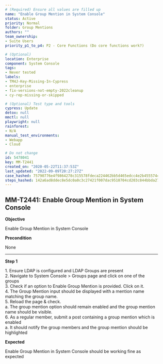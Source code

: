 ```yaml
---
# (Required) Ensure all values are filled up
name: "Enable Group Mention in System Console"
status: Active
priority: Normal
folder: Group Mentions
authors: ""
team_ownership: 
- Suite Users
priority_p1_to_p4: P2 - Core Functions (Do core functions work?)

# (Optional)
location: Enterprise
component: System Console
tags: 
- Never tested
labels: 
- TM4J-Key-Missing-In-Cypress
- enterprise
- fix-versions-not-empty-2022cleanup
- cy-rep-missing-or-skipped

# (Optional) Test type and tools
cypress: Update
detox: null
mmctl: null
playwright: null
rainforest: 
- N/A
manual_test_environments: 
- Webapp
- Cloud

# Do not change
id: 5478041
key: MM-T2441
created_on: "2020-05-22T11:37:53Z"
last_updated: "2022-09-09T20:27:27Z"
case_hashed: 75790776e4f9864278c315578fdeca224462bb5d465edcc4e2b455574c7b9eb442738b2a5ebf53d303364bdd067697c9
steps_hashed: 142a6ad8ddec8e5dc0a0c3c27421f007dac9510704cd203c844bbda274becf21072e9905d007f1d99540833dc5917e45
---
```


<!-- (Auto-generated) Based on frontmatter's "key" and "name" -->

## MM-T2441: Enable Group Mention in System Console

**Objective**

Enable Group Mention in System Console

**Precondition**

None

---

**Step 1**

1\. Ensure LDAP is configured and LDAP Groups are present\
2\. Navigate to System Console > Groups page and click on one of the groups\
3\. Check if an option to Enable Group Mention is provided. Click on it.\
4\. The Group Mention input should be displayed with a mention name matching the group name.\
5\. Reload the page & check.\
a. The group mention option should remain enabled and the group mention name should be visible.\
6\. As a regular member, submit a post containing a group mention which is enabled\
a. It should notify the group members and the group mention should be highlighted

**Expected**

Enable Group Mention in System Console should be working fine as expected
